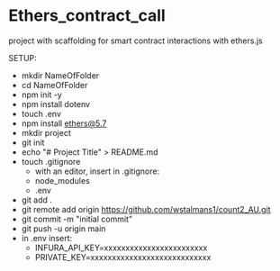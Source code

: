 # Ethers_contract_call
project with scaffolding for smart contract interactions with ethers.js


SETUP:

* mkdir NameOfFolder
* cd NameOfFolder
* npm init -y
* npm install dotenv
* touch .env
* npm install ethers@5.7
* mkdir project
* git init
* echo "# Project Title" > README.md
* touch .gitignore
    - with an editor, insert in .gitignore: 
    - node_modules
    - .env
* git add .
* git remote add origin https://github.com/wstalmans1/count2_AU.git
* git commit -m "initial commit"
* git push -u origin main
* in .env insert: 
    - INFURA_API_KEY=xxxxxxxxxxxxxxxxxxxxxxxx
    - PRIVATE_KEY=xxxxxxxxxxxxxxxxxxxxxxxxxxxx
